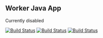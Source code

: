 ## Worker Java App

Currently disabled

[![Build Status](http://35.197.246.127/buildStatus/icon?job=instavote%2Fworker-build&subject=Build&color=blue)](http://35.197.246.127/job/instavote/job/worker-build/)
[![Build Status](http://35.197.246.127/buildStatus/icon?job=instavote%2Fworker-test&subject=UnitTest&color=yellow)](http://35.197.246.127/job/instavote/job/worker-test/)
[![Build Status](http://35.197.246.127/buildStatus/icon?job=instavote%2Fworker-package&subject=Package&color=pink)](http://35.197.246.127/job/instavote/job/worker-package/)
